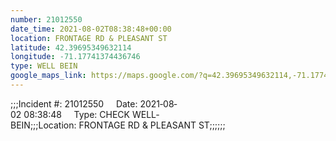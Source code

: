 ```yaml
---
number: 21012550
date_time: 2021-08-02T08:38:48+00:00
location: FRONTAGE RD & PLEASANT ST
latitude: 42.39695349632114
longitude: -71.17741374436746
type: WELL BEIN
google_maps_link: https://maps.google.com/?q=42.39695349632114,-71.17741374436746
---
```


;;;Incident #: 21012550     Date: 2021‐08‐02 08:38:48     Type: CHECK WELL‐BEIN;;;Location: FRONTAGE RD & PLEASANT ST;;;;;;
